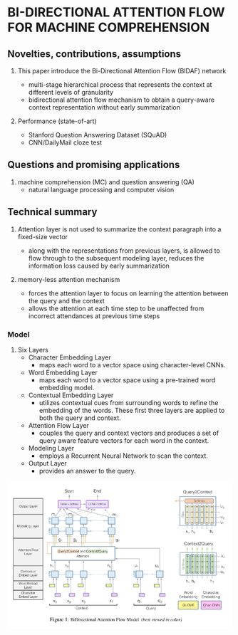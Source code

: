 # BI-DIRECTIONAL ATTENTION FLOW FOR MACHINE COMPREHENSION
## Novelties, contributions, assumptions
1.  This paper introduce the Bi-Directional Attention Flow (BIDAF) network
    -   multi-stage hierarchical process that represents the context at different levels of granularity
    -   bidirectional attention flow mechanism to obtain a query-aware context representation without early summarization

2.  Performance (state-of-art)
    -   Stanford Question Answering Dataset (SQuAD)
    -   CNN/DailyMail cloze test

## Questions and promising applications
1.  machine comprehension (MC) and question answering (QA)
    -    natural language processing and computer vision

## Technical summary
1.  Attention layer is not used to summarize the context paragraph into a fixed-size vector
    -   along with the representations from previous layers, is allowed to flow through to the subsequent modeling layer, reduces the information loss caused by early summarization

2.  memory-less attention mechanism
    -   forces the attention layer to focus on learning the attention between the query and the context
    -   allows the attention at each time step to be unaffected from incorrect attendances at previous time steps

### Model
1.  Six Layers
    -   Character Embedding Layer 
        -   maps each word to a vector space using character-level CNNs.
    -   Word Embedding Layer
        -   maps each word to a vector space using a pre-trained word embedding model.
    -   Contextual Embedding Layer
        -   utilizes contextual cues from surrounding words to refine the embedding of the words. These first three layers are applied to both the query and context.
    -   Attention Flow Layer
        -   couples the query and context vectors and produces a set of query aware feature vectors for each word in the context.
    -   Modeling Layer
        -   employs a Recurrent Neural Network to scan the context.
    -   Output Layer
        -   provides an answer to the query.
        
![](MRC/BiDAF.png)
